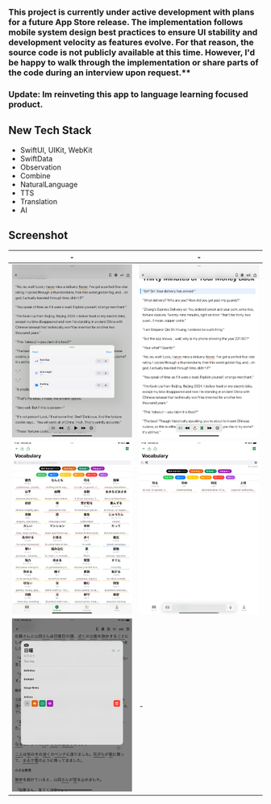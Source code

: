 ### This project is currently under active development with plans for a future App Store release. The implementation follows mobile system design best practices to ensure UI stability and development velocity as features evolve. For that reason, the source code is not publicly available at this time. However, I'd be happy to walk through the implementation or share parts of the code during an interview upon request.**

### Update: Im reinveting this app to language learning focused product.

## New Tech Stack
- SwiftUI, UIKit, WebKit
- SwiftData
- Observation
- Combine
- NaturalLanguage
- TTS
- Translation
- AI

## Screenshot

| - | - |
| ---- | ---- |
| ![N1](imgsnew/N1.png) | ![N2](imgsnew/N3.png) |
| ![N4](imgsnew/N4.png) | ![N5](imgsnew/N5.png) |
| ![N6](imgsnew/N6.png) | - |